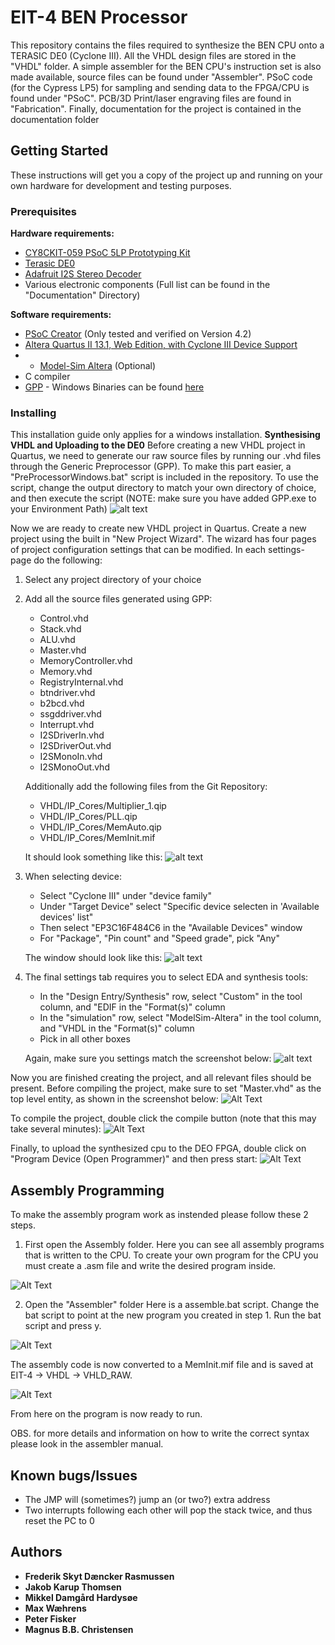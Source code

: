 # EIT-4 BEN Processor
This repository contains the files required to synthesize the BEN CPU onto a TERASIC DE0 (Cyclone III). All the VHDL design files are stored in the "VHDL" folder. A simple assembler for the BEN CPU's instruction set is also made available, source files can be found under "Assembler". PSoC code (for the Cypress LP5) for sampling and sending data to the FPGA/CPU is found under "PSoC". PCB/3D Print/laser engraving files are found in "Fabrication". Finally, documentation for the project is contained in the documentation folder

## Getting Started
These instructions will get you a copy of the project up and running on your own hardware for development and testing purposes.
### Prerequisites
**Hardware requirements:**
* [CY8CKIT-059 PSoC 5LP Prototyping Kit](http://www.cypress.com/documentation/development-kitsboards/cy8ckit-059-psoc-5lp-prototyping-kit-onboard-programmer-and) 
* [Terasic DE0](http://www.terasic.com.tw/cgi-bin/page/archive.pl?Language=English&No=364)
* [Adafruit I2S Stereo Decoder](https://www.adafruit.com/product/3678)
* Various electronic components (Full list can be found in the "Documentation" Directory)


**Software requirements:**
* [PSoC Creator](http://www.cypress.com/products/psoc-creator-integrated-design-environment-ide) (Only tested and verified on Version 4.2)
* [Altera Quartus II 13.1, Web Edition, with Cyclone III Device Support](https://dl.altera.com/13.1/)
* * [Model-Sim Altera](https://dl.altera.com/13.1/) (Optional)
* C compiler
* [GPP](https://logological.org/gpp) - Windows Binaries can be found [here](https://github.com/makc/gpp.2.24-windows/releases)
### Installing
This installation guide only applies for a windows installation.
**Synthesising VHDL and Uploading to the DE0**
Before creating a new VHDL project in Quartus, we need to generate our raw source files by running our .vhd files through the Generic Preprocessor (GPP). To make this part easier, a "PreProcessorWindows.bat" script is included in the repository. To use the script, change the output directory to match your own directory of choice, and then execute the script (NOTE: make sure you have added GPP.exe to your Environment Path)
![alt text](https://i.imgur.com/tedi0QC.png "Pre Processor Script")

Now we are ready to create new VHDL project in Quartus.
Create a new project using the built in "New Project Wizard". The wizard has four pages of project configuration settings that can be modified. In each settings-page do the following:
1. Select any project directory of your choice
2. Add all the source files generated using GPP:
    * Control.vhd
    * Stack.vhd
    * ALU.vhd
    * Master.vhd
    * MemoryController.vhd
    * Memory.vhd
    * RegistryInternal.vhd
    * btndriver.vhd
    * b2bcd.vhd
    * ssgddriver.vhd
    * Interrupt.vhd
    * I2SDriverIn.vhd
    * I2SDriverOut.vhd
    * I2SMonoIn.vhd
    * I2SMonoOut.vhd
    
    Additionally add the following files from the Git Repository:
    * VHDL/IP_Cores/Multiplier_1.qip
    * VHDL/IP_Cores/PLL.qip
    * VHDL/IP_Cores/MemAuto.qip
    * VHDL/IP_Cores/MemInit.mif

    It should look something like this:
![alt text](https://i.imgur.com/C6RFKE3.png "VHDL Files to ADD")
3. When selecting device:
    * Select "Cyclone III" under "device family"
    * Under "Target Device" select "Specific device selecten in 'Available devices' list"
    * Then select "EP3C16F484C6 in the "Available Devices" window
    * For "Package", "Pin count" and "Speed grade", pick "Any"
    
    The window should look like this:
    ![alt text](https://i.imgur.com/wfat18W.png "VHDL Files to ADD")
4. The final settings tab requires you to select EDA and synthesis tools:
    * In the "Design Entry/Synthesis" row, select "Custom" in the tool column, and "EDIF in the "Format(s)" column
    * In the "simulation" row, select "ModelSim-Altera" in the tool column, and "VHDL in the "Format(s)" column
    * Pick <None> in all other boxes

    Again, make sure you settings match the screenshot below:
    ![alt text](https://i.imgur.com/9VW5DGv.png "VHDL Files to ADD")
    
Now you are finished creating the project, and all relevant files should be present.
Before compiling the project, make sure to set "Master.vhd" as the top level entity, as shown in the screenshot below:
![Alt Text](https://i.imgur.com/Ri8cTzm.png)

To compile the project, double click the compile button (note that this may take several minutes):
![Alt Text](https://i.imgur.com/YCjijzB.gif)

Finally, to upload the synthesized cpu to the DEO FPGA, double click on "Program Device (Open Programmer)" and then press start:
![Alt Text](https://i.imgur.com/V1K12Ag.gif)

## Assembly Programming

To make the assembly program work as instended please follow these 2 steps.


1. First open the Assembly folder.
    Here you can see all assembly programs that is written to the CPU.
    To create your own program for the CPU you must create a .asm file and write the desired program inside.

![Alt Text](https://imgur.com/vDHE4th.gif)
    
2. Open the "Assembler" folder
    Here is a assemble.bat script. Change the bat script to point at the new program you created in step 1.
    Run the bat script and press y.

![Alt Text](https://i.imgur.com/QtjyFYc.gif)


The assembly code is now converted to a MemInit.mif file and is saved at EIT-4 -> VHDL -> VHLD_RAW.

![Alt Text](https://imgur.com/mUx5NbF.gif)

From here on the program is now ready to run.

OBS. for more details and information on how to write the correct syntax please look in the assembler manual.

## Known bugs/Issues
 * The JMP will (sometimes?) jump an (or two?) extra address
 * Two interrupts following each other will pop the stack twice, and thus reset the PC to 0
## Authors

* **Frederik Skyt Dæncker Rasmussen**
* **Jakob Karup Thomsen**
* **Mikkel Damgård Hardysøe**
* **Max Wæhrens**
* **Peter Fisker**
* **Magnus B.B. Christensen**
